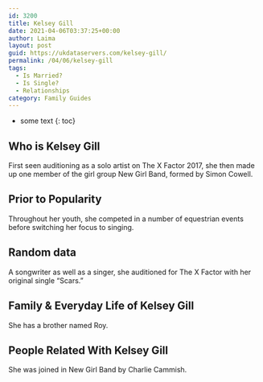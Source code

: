 ```yaml
---
id: 3200
title: Kelsey Gill
date: 2021-04-06T03:37:25+00:00
author: Laima
layout: post
guid: https://ukdataservers.com/kelsey-gill/
permalink: /04/06/kelsey-gill
tags:
  - Is Married?
  - Is Single?
  - Relationships
category: Family Guides
---
```


* some text
{: toc}


## Who is Kelsey Gill
                  
                  
                  
First seen auditioning as a solo artist on The X Factor 2017, she then made up one member of the girl group New Girl Band, formed by Simon Cowell. 
                  
              
            
              
            
                
                
                
## Prior to Popularity
                  
                  
                  
Throughout her youth, she competed in a number of equestrian events before switching her focus to singing. 
                  
              
            
              
            
                
                
                
## Random data
                  
                  
                  
A songwriter as well as a singer, she auditioned for The X Factor with her original single &#8220;Scars.&#8221; 
                  
              
            
              
            
                
                
                
## Family & Everyday Life of Kelsey Gill
                  
                  
                  
She has a brother named Roy. 
                  
              
            
              
            
                
                
                
## People Related With Kelsey Gill
                  
                  
                  
She was joined in New Girl Band by Charlie Cammish. 
                  
              
            
              
            
                
              
            
              
              
            
            
              
            
          
          
          
